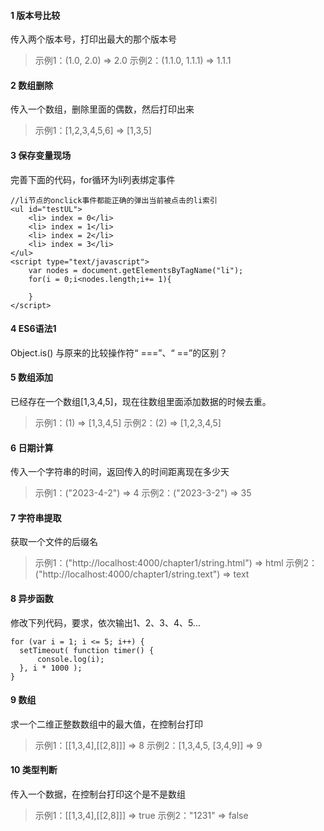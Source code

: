 #### 1 版本号比较

传入两个版本号，打印出最大的那个版本号

> 示例1：(1.0, 2.0) => 2.0
> 示例2：(1.1.0, 1.1.1) => 1.1.1

#### 2 数组删除

传入一个数组，删除里面的偶数，然后打印出来

> 示例1：[1,2,3,4,5,6] => [1,3,5]

#### 3 保存变量现场

完善下面的代码，for循环为li列表绑定事件

```
//li节点的onclick事件都能正确的弹出当前被点击的li索引
<ul id="testUL">
    <li> index = 0</li>
    <li> index = 1</li>
    <li> index = 2</li>
    <li> index = 3</li>
</ul>
<script type="text/javascript">
    var nodes = document.getElementsByTagName("li");
    for(i = 0;i<nodes.length;i+= 1){

    }
</script>
```

#### 4 ES6语法1

Object.is() 与原来的比较操作符“ ===”、“ ==”的区别？

#### 5 数组添加

已经存在一个数组[1,3,4,5]，现在往数组里面添加数据的时候去重。

> 示例1：(1) => [1,3,4,5]
> 示例2：(2) => [1,2,3,4,5]

#### 6 日期计算

传入一个字符串的时间，返回传入的时间距离现在多少天

> 示例1：("2023-4-2") => 4
> 示例2：("2023-3-2") => 35

#### 7 字符串提取

获取一个文件的后缀名

> 示例1：("http://localhost:4000/chapter1/string.html") => html
> 示例2：("http://localhost:4000/chapter1/string.text") => text

#### 8 异步函数

修改下列代码，要求，依次输出1、2、3、4、5...

```
for (var i = 1; i <= 5; i++) {
  setTimeout( function timer() {
      console.log(i);
  }, i * 1000 );
}
```

#### 9 数组

求一个二维正整数数组中的最大值，在控制台打印

> 示例1：[[1,3,4],[[2,8]]] => 8
> 示例2：[1,3,4,5, [3,4,9]] => 9

#### 10 类型判断

传入一个数据，在控制台打印这个是不是数组

> 示例1：[[1,3,4],[[2,8]]] => true
> 示例2："1231" => false